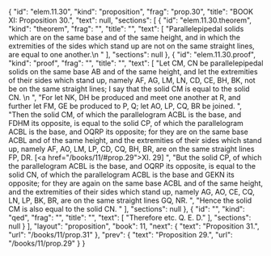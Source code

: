 {
  "id": "elem.11.30",
  "kind": "proposition",
  "frag": "prop.30",
  "title": "BOOK XI: Proposition 30.",
  "text": null,
  "sections": [
    {
      "id": "elem.11.30.theorem",
      "kind": "theorem",
      "frag": "",
      "title": "",
      "text": [
        "Parallelepipedal solids which are on the same base and of the same height, and in which the extremities of the sides which stand up are not on the same straight lines, are equal to one another.\n       "
      ],
      "sections": null
    },
    {
      "id": "elem.11.30.proof",
      "kind": "proof",
      "frag": "",
      "title": "",
      "text": [
        "Let CM, CN be parallelepipedal solids on the same base AB and of the same height, and let the extremities of their sides which stand up, namely AF, AG, LM, LN, CD, CE, BH, BK, not be on the same straight lines; I say that the solid CM is equal to the solid CN. \n      ",
        "For let NK, DH be produced and meet one another at R, and further let FM, GE be produced to P, Q; let AO, LP, CQ, BR be joined. ",
        "Then the solid CM, of which the parallelogram ACBL is the base, and FDHM its opposite, is equal to the solid CP, of which the parallelogram ACBL is the base, and OQRP its opposite; for they are on the same base ACBL and of the same height, and the extremities of their sides which stand up, namely AF, AO, LM, LP, CD, CQ, BH, BR, are on the same straight lines FP, DR. [<a href=\"/books/11/#prop.29\">XI. 29</a>] ",
        "But the solid CP, of which the parallelogram ACBL is the base, and OQRP its opposite, is equal to the solid CN, of which the parallelogram ACBL is the base and GEKN its opposite; for they are again on the same base ACBL and of the same height, and the extremities of their sides which stand up, namely AG, AO, CE, CQ, LN, LP, BK, BR, are on the same straight lines GQ, NR. ",
        "Hence the solid CM is also equal to the solid CN. "
      ],
      "sections": null
    },
    {
      "id": "",
      "kind": "qed",
      "frag": "",
      "title": "",
      "text": [
        "Therefore etc. Q. E. D."
      ],
      "sections": null
    }
  ],
  "layout": "proposition",
  "book": 11,
  "next": {
    "text": "Proposition 31.",
    "url": "/books/11/prop.31"
  },
  "prev": {
    "text": "Proposition 29.",
    "url": "/books/11/prop.29"
  }
}
